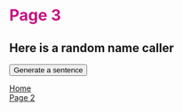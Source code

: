 
<h1 style="color:mediumvioletred;">Page 3</h1>

<body>

<h2>Here is a random name caller</h2>
<button class="button" onclick="makeSentence()">Generate a sentence</button>

<p id="demo"></p>

<script>
function makeSentence() {

var person = { 
    names: [ "Brian", "Betty", "Fiona", "Freddy", "Mini", "Marvin", "Alice", "Bob", "Jane", "Arthur", "Vincent", "Amy", "He", "She" ],
    verbs: [ "speaks", "eats", "runs", "walks", "drinks" ],
    adverbs: ["slowly", "quickly", "nicely", "noisily" ]
  
};

var i;
var text = "";
for (i = 0; i < person.names.length; i++) {

  name = person.names[i];
  verb = person.verbs[Math.floor(Math.random() * person.verbs.length)];
  adv = person.adverbs[Math.floor(Math.random() * person.adverbs.length)];
  
  text += name + " " + verb + " " + adv + "<br>";
 
document.getElementById("demo").innerHTML = text;
}
}

</script>


</body>


<p>
  <a href="index.html">Home</a> <br>
  <a href="page2.html">Page 2</a>
</p>
